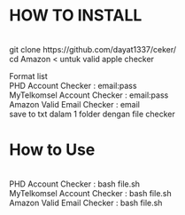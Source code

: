 <h1>HOW TO INSTALL</h1>
<br>
git clone https://github.com/dayat1337/ceker/
<br>cd Amazon < untuk valid apple checker

Format list <br>
PHD Account Checker : email:pass<br>
MyTelkomsel Account Checker : email:pass<br>
Amazon Valid Email Checker : email<br>
save to txt dalam 1 folder dengan file checker

<h1>How to Use</h1><br>
PHD Account Checker   : bash file.sh<br>
MyTelkomsel Account Checker  : bash file.sh<br>
Amazon Valid Email Checker   : bash file.sh<br>
